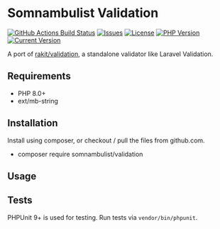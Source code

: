 # Somnambulist Validation

[![GitHub Actions Build Status](https://img.shields.io/github/workflow/status/somnambulist-tech/validation/tests?logo=github)](https://github.com/somnambulist-tech/validation/actions?query=workflow%3Atests)
[![Issues](https://img.shields.io/github/issues/somnambulist-tech/validation?logo=github)](https://github.com/somnambulist-tech/validation/issues)
[![License](https://img.shields.io/github/license/somnambulist-tech/validation?logo=github)](https://github.com/somnambulist-tech/validation/blob/master/LICENSE)
[![PHP Version](https://img.shields.io/packagist/php-v/somnambulist/validation?logo=php&logoColor=white)](https://packagist.org/packages/somnambulist/validation)
[![Current Version](https://img.shields.io/packagist/v/somnambulist/validation?logo=packagist&logoColor=white)](https://packagist.org/packages/somnambulist/validation)

A port of [rakit/validation](https://github.com/rakit/validation), a standalone validator like Laravel Validation.

## Requirements

 * PHP 8.0+
 * ext/mb-string

## Installation

Install using composer, or checkout / pull the files from github.com.

 * composer require somnambulist/validation

## Usage



## Tests

PHPUnit 9+ is used for testing. Run tests via `vendor/bin/phpunit`.
